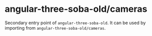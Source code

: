 # angular-three-soba-old/cameras

Secondary entry point of `angular-three-soba-old`. It can be used by importing from `angular-three-soba-old/cameras`.
